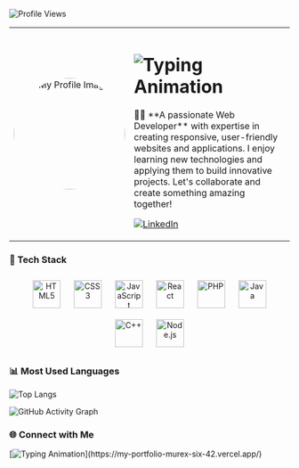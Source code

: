 

![Profile Views](https://komarev.com/ghpvc/?username=Krupa2205&color=blueviolet)



<div align="center">
  <!-- About Me Section -->
  <table>
    <tr>
      <!-- Profile Image on Left -->
      <td align="center" width="200">
        <img src="https://github.com/user-attachments/assets/9da093f8-f7fa-44b4-bbf5-00c609a436c7" alt="My Profile Image" width="200" style="border-radius: 50%;">
      </td>
      <!-- About Me with Typing Animation on Right -->
      <td align="left" valign="middle">
        <h1>
          <img src="https://readme-typing-svg.herokuapp.com?font=Fira+Code&size=24&pause=1000&color=B3C8CF&width=500&lines=Hi+there!+👋+I'm+Krupa.;A+Creative+Web+Developer.;Welcome+to+my+GitHub+Profile!" alt="Typing Animation">
        </h1>
        <p>
          👨‍💻 **A passionate Web Developer** with expertise in creating responsive, user-friendly websites and applications. I enjoy learning new technologies and applying them to build innovative projects. Let's collaborate and create something amazing together!
        </p>
        <p>
          <a href="https://www.linkedin.com/in/your-linkedin-profile/" target="_blank">
            <img src="https://img.shields.io/badge/-LinkedIn-blue?style=for-the-badge&logo=linkedin" alt="LinkedIn">
          </a>
        </p>
      </td>
    </tr>
  </table>
</div>





### 🌟 Tech Stack
<div align="center">
  <img src="https://cdn.jsdelivr.net/gh/devicons/devicon/icons/html5/html5-original.svg" width="50" height="50" alt="HTML5" style="margin: 10px; transform: scale(1); transition: transform 0.3s;" onmouseover="this.style.transform='scale(1.2)'" onmouseout="this.style.transform='scale(1)'" />
  <img src="https://cdn.jsdelivr.net/gh/devicons/devicon/icons/css3/css3-original.svg" width="50" height="50" alt="CSS3" style="margin: 10px;" />
  <img src="https://cdn.jsdelivr.net/gh/devicons/devicon/icons/javascript/javascript-original.svg" width="50" height="50" alt="JavaScript" style="margin: 10px;" />
  <img src="https://cdn.jsdelivr.net/gh/devicons/devicon/icons/react/react-original.svg" width="50" height="50" alt="React" style="margin: 10px;" />
  <img src="https://cdn.jsdelivr.net/gh/devicons/devicon/icons/php/php-original.svg" width="50" height="50" alt="PHP" style="margin: 10px;" />
  <img src="https://cdn.jsdelivr.net/gh/devicons/devicon/icons/java/java-original.svg" width="50" height="50" alt="Java" style="margin: 10px;" />
  <img src="https://cdn.jsdelivr.net/gh/devicons/devicon/icons/cplusplus/cplusplus-original.svg" width="50" height="50" alt="C++" style="margin: 10px;" />
  <img src="https://cdn.jsdelivr.net/gh/devicons/devicon/icons/nodejs/nodejs-original.svg" width="50" height="50" alt="Node.js" style="margin: 10px;" />
</div>

### 📊 Most Used Languages

![Top Langs](https://github-readme-stats.vercel.app/api/top-langs/?username=Krupa2205&layout=compact&langs_count=8&theme=radical)

![GitHub Activity Graph](https://github-readme-activity-graph.vercel.app/graph?username=Krupa2205&theme=react-dark&hide_border=true)



### 🌐 Connect with Me
[![Typing Animation](https://readme-typing-svg.herokuapp.com?font=Fira+Code&size=18&pause=1000&color=FF6347&width=435&lines=Click+Here+to+Visit+My+Portfolio!)](https://my-portfolio-murex-six-42.vercel.app/)








